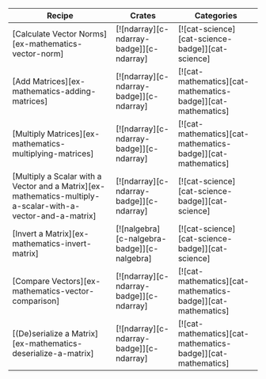 | Recipe | Crates | Categories |
|--------|--------|------------|
| [Calculate Vector Norms][ex-mathematics-vector-norm] | [![ndarray][c-ndarray-badge]][c-ndarray] | [![cat-science][cat-science-badge]][cat-science] |
| [Add Matrices][ex-mathematics-adding-matrices] | [![ndarray][c-ndarray-badge]][c-ndarray] | [![cat-mathematics][cat-mathematics-badge]][cat-mathematics] |
| [Multiply Matrices][ex-mathematics-multiplying-matrices] | [![ndarray][c-ndarray-badge]][c-ndarray] | [![cat-mathematics][cat-mathematics-badge]][cat-mathematics] |
| [Multiply a Scalar with a Vector and a Matrix][ex-mathematics-multiply-a-scalar-with-a-vector-and-a-matrix] | [![ndarray][c-ndarray-badge]][c-ndarray] | [![cat-science][cat-science-badge]][cat-science] |
| [Invert a Matrix][ex-mathematics-invert-matrix] | [![nalgebra][c-nalgebra-badge]][c-nalgebra] | [![cat-science][cat-science-badge]][cat-science] |
| [Compare Vectors][ex-mathematics-vector-comparison] | [![ndarray][c-ndarray-badge]][c-ndarray] | [![cat-mathematics][cat-mathematics-badge]][cat-mathematics] |
| [(De)serialize a Matrix][ex-mathematics-deserialize-a-matrix] | [![ndarray][c-ndarray-badge]][c-ndarray] | [![cat-mathematics][cat-mathematics-badge]][cat-mathematics] |

<div class="hidden">
</div>
